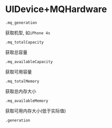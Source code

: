 # UIDevice+MQHardware

```
.mq_generation
```

获取机型, 如`iPhone 4s`

```
.mq_totalCapacity
```

获取总容量

```
.mq_availableCapacity
```

获取可用容量

```
.mq_totalMemory
```

获取总内存大小

```
.mq_availableMemory
```

获取可用内存大小(低于实际值)

```
.generation
```